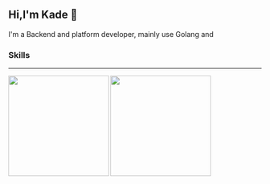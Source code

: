 ## Hi,I'm Kade 👏

I'm a Backend and platform developer, mainly use Golang and 

### Skills



---

<a href="https://github.com/anuraghazra/github-readme-stats">
    <img height=200  align="left" src="https://github-readme-stats.vercel.app/api/top-langs/?username=prefect12&theme=outrun&layout=compact&" />
</a><a href="https://github.com/anuraghazra/convoychat">
  <img height=200  align="left" src="https://github-readme-stats.vercel.app/api?username=prefect12&show_icons=true&theme=outrun&langs_count=8&card_width=320" />
</a>